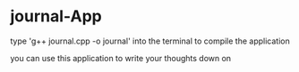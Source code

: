 # journal-App

type 'g++ journal.cpp -o journal' into the terminal to compile the application

you can use this application to write your thoughts down on

